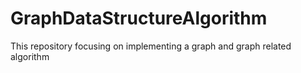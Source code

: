 # GraphDataStructureAlgorithm
This repository focusing on implementing a graph and graph related algorithm
